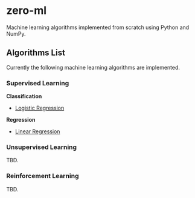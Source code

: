 # zero-ml
Machine learning algorithms implemented from scratch using Python and NumPy.

## Algorithms List
Currently the following machine learning algorithms are implemented.

### Supervised Learning

**Classification**
* [Logistic Regression](https://github.com/bekzatalish/zero-ml/tree/main/zeroml/supervised_learning/classification/logistic_regression.py)

**Regression**
* [Linear Regression](https://github.com/bekzatalish/zero-ml/tree/main/zeroml/supervised_learning/regression/linear_regression.py)

### Unsupervised Learning
TBD.

### Reinforcement Learning
TBD.
